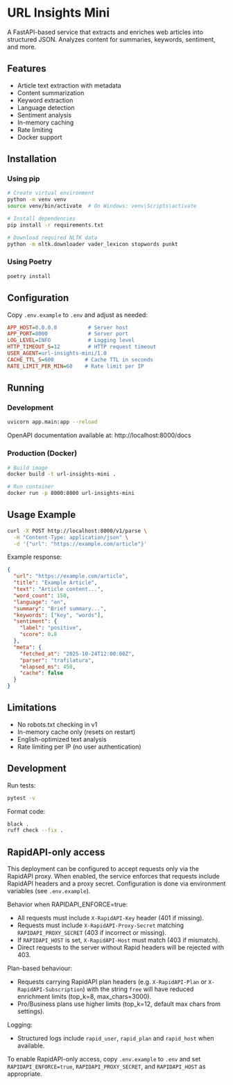 # URL Insights Mini

A FastAPI-based service that extracts and enriches web articles into structured JSON. Analyzes content for summaries, keywords, sentiment, and more.

## Features

- Article text extraction with metadata
- Content summarization
- Keyword extraction
- Language detection
- Sentiment analysis
- In-memory caching
- Rate limiting
- Docker support

## Installation

### Using pip

```bash
# Create virtual environment
python -m venv venv
source venv/bin/activate  # On Windows: venv\Scripts\activate

# Install dependencies
pip install -r requirements.txt

# Download required NLTK data
python -m nltk.downloader vader_lexicon stopwords punkt
```

### Using Poetry

```bash
poetry install
```

## Configuration

Copy `.env.example` to `.env` and adjust as needed:

```ini
APP_HOST=0.0.0.0          # Server host
APP_PORT=8000             # Server port
LOG_LEVEL=INFO            # Logging level
HTTP_TIMEOUT_S=12         # HTTP request timeout
USER_AGENT=url-insights-mini/1.0
CACHE_TTL_S=600          # Cache TTL in seconds
RATE_LIMIT_PER_MIN=60    # Rate limit per IP
```

## Running

### Development

```bash
uvicorn app.main:app --reload
```

OpenAPI documentation available at: http://localhost:8000/docs

### Production (Docker)

```bash
# Build image
docker build -t url-insights-mini .

# Run container
docker run -p 8000:8000 url-insights-mini
```

## Usage Example

```bash
curl -X POST http://localhost:8000/v1/parse \
  -H "Content-Type: application/json" \
  -d '{"url": "https://example.com/article"}'
```

Example response:
```json
{
  "url": "https://example.com/article",
  "title": "Example Article",
  "text": "Article content...",
  "word_count": 150,
  "language": "en",
  "summary": "Brief summary...",
  "keywords": ["key", "words"],
  "sentiment": {
    "label": "positive",
    "score": 0.8
  },
  "meta": {
    "fetched_at": "2025-10-24T12:00:00Z",
    "parser": "trafilatura",
    "elapsed_ms": 450,
    "cache": false
  }
}
```

## Limitations

- No robots.txt checking in v1
- In-memory cache only (resets on restart)
- English-optimized text analysis
- Rate limiting per IP (no user authentication)

## Development

Run tests:
```bash
pytest -v
```

Format code:
```bash
black .
ruff check --fix .
```

## RapidAPI-only access

This deployment can be configured to accept requests only via the RapidAPI proxy. When enabled, the service enforces that requests include RapidAPI headers and a proxy secret. Configuration is done via environment variables (see `.env.example`).

Behavior when RAPIDAPI_ENFORCE=true:
- All requests must include `X-RapidAPI-Key` header (401 if missing).
- Requests must include `X-RapidAPI-Proxy-Secret` matching `RAPIDAPI_PROXY_SECRET` (403 if incorrect or missing).
- If `RAPIDAPI_HOST` is set, `X-RapidAPI-Host` must match (403 if mismatch).
- Direct requests to the server without Rapid headers will be rejected with 403.

Plan-based behaviour:
- Requests carrying RapidAPI plan headers (e.g. `X-RapidAPI-Plan` or `X-RapidAPI-Subscription`) with the string `free` will have reduced enrichment limits (top_k=8, max_chars=3000).
- Pro/Business plans use higher limits (top_k=12, default max chars from settings).

Logging:
- Structured logs include `rapid_user`, `rapid_plan` and `rapid_host` when available.

To enable RapidAPI-only access, copy `.env.example` to `.env` and set `RAPIDAPI_ENFORCE=true`, `RAPIDAPI_PROXY_SECRET`, and `RAPIDAPI_HOST` as appropriate.

